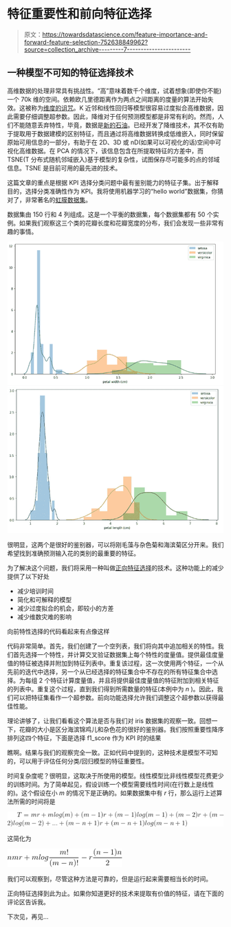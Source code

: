 # 特征重要性和前向特征选择

> 原文：<https://towardsdatascience.com/feature-importance-and-forward-feature-selection-752638849962?source=collection_archive---------7----------------------->

## 一种模型不可知的特征选择技术

高维数据的处理非常具有挑战性。“高”意味着数千个维度，试着想象(即使你不能)一个 70k 维的空间。依赖欧几里德距离作为两点之间距离的度量的算法开始失效。这被称为[维度的诅咒](https://en.wikipedia.org/wiki/Curse_of_dimensionality)。K 近邻和线性回归等模型很容易过度拟合高维数据，因此需要仔细调整超参数。因此，降维对于任何预测模型都是非常有利的。然而，人们不能随意丢弃特性，毕竟，数据是[新的石油](https://www.economist.com/leaders/2017/05/06/the-worlds-most-valuable-resource-is-no-longer-oil-but-data)。已经开发了降维技术，其不仅有助于提取用于数据建模的区别特征，而且通过将高维数据转换成低维嵌入，同时保留原始可用信息的一部分，有助于在 2D、3D 或 nD(如果可以可视化的话)空间中可视化高维数据。在 PCA 的情况下，该信息包含在所提取特征的方差中，而 TSNE(T 分布式随机邻域嵌入)基于模型的复杂性，试图保存尽可能多的点的邻域信息。TSNE 是目前可用的最先进的技术。

这篇文章的重点是根据 KPI 选择分类问题中最有鉴别能力的特征子集。出于解释目的，选择分类准确性作为 KPI。我将使用机器学习的“hello world”数据集，你猜对了，非常著名的[虹膜数据集](https://archive.ics.uci.edu/ml/datasets/iris)。

数据集由 150 行和 4 列组成。这是一个平衡的数据集，每个数据集都有 50 个实例。如果我们观察这三个类的花瓣长度和花瓣宽度的分布，我们会发现一些非常有趣的事情。

![](img/ec10e6dbfed5c03bbd3cefbdf5266f92.png)![](img/d153201c4210f573ea080819fc04edff.png)

很明显，这两个是很好的鉴别器，可以将刚毛藻与杂色菊和海滨菊区分开来。我们希望找到准确预测输入花的类别的最重要的特征。

为了解决这个问题，我们将采用一种叫做[正向特征选择](https://en.wikipedia.org/wiki/Feature_selection)的技术。这种功能上的减少提供了以下好处

*   减少培训时间
*   简化和可解释的模型
*   减少过度拟合的机会，即较小的方差
*   减少维数灾难的影响

向前特性选择的代码看起来有点像这样

代码非常简单。首先，我们创建了一个空列表，我们将向其中追加相关的特性。我们首先选择一个特性，并计算交叉验证数据集上每个特性的度量值。提供最佳度量值的特征被选择并附加到特征列表中。重复该过程，这一次使用两个特征，一个从先前的迭代中选择，另一个从已经选择的特征集合中不存在的所有特征集合中选择。为每组 2 个特征计算度量值，并且将提供最佳度量值的特征附加到相关特征的列表中。重复这个过程，直到我们得到所需数量的特征(本例中为 *n* )。因此，我们可以把特征集看作一个超参数。前向功能选择允许我们调整这个超参数以获得最佳性能。

理论讲够了，让我们看看这个算法是否与我们对 iris 数据集的观察一致。回想一下，花瓣的大小是区分海滨锦鸡儿和杂色花的很好的鉴别器。我们按照重要性降序排列这四个特征，下面是选择 f1_score 作为 KPI 时的结果

瞧啊。结果与我们的观察完全一致。正如代码中提到的，这种技术是模型不可知的，可以用于评估任何分类/回归模型的特征重要性。

时间复杂度呢？很明显，这取决于所使用的模型。线性模型比非线性模型花费更少的训练时间。为了简单起见，假设训练一个模型需要线性时间(在行数上是线性的)。这个假设在小 *m* 的情况下是正确的。如果数据集中有 *r* 行，那么运行上述算法所需的时间将是

![](img/d6ab701af314d041386bd070c40c558c.png)

这简化为

![](img/0ba76a83e8e528fc6be557dd8a4ce97c.png)

我们可以观察到，尽管这种方法是可靠的，但是运行起来需要相当长的时间。

正向特征选择到此为止。如果你知道更好的技术来提取有价值的特征，请在下面的评论区告诉我。

下次见，再见…